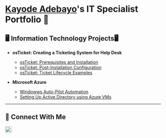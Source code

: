 # <a href="https://www.linkedin.com/in/kjadebayo/">Kayode Adebayo</a>'s IT Specialist Portfolio 🔐


## 🖥️ Information Technology Projects🖥️

- <b> osTicket: Creating a Ticketing System for Help Desk </b>
  - [osTicket: Prerequisites and Installation](https://github.com/kjadebayo/osticket-prereqs)
  - [osTicket: Post-Installation Configuration](https://github.com/kjadebayo/post-install-config)
  - [osTicket: Ticket Lifecycle Examples](https://github.com/kjadebayo?tab=repositories)
    
- <b>Microsoft Azure</b>

  - [Windowws Auto-Pilot Automation](https://github.com/kjadebayo/WindowsAutopilotAutomation)
  -   [Setting Up Active Directory using Azure VMs](https://github.com/kjadebayo/configure-ad)

<hr/>

## 🤳 Connect With Me


[<img align="left" alt="___________ | LinkedIn" width="22px" src="https://cdn.jsdelivr.net/npm/simple-icons@v3/icons/linkedin.svg" />][linkedin]


[linkedin]: https://www.linkedin.com/in/kj-adebayo/

<!--
